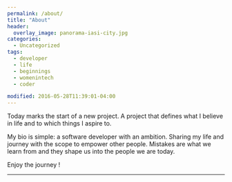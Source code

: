 ```yaml
---
permalink: /about/
title: "About"
header:
  overlay_image: panorama-iasi-city.jpg  
categories:  
  - Uncategorized
tags:
  - developer
  - life
  - beginnings
  - womenintech
  - coder

modified: 2016-05-28T11:39:01-04:00
---
```


Today marks the start of a new project. A project that defines what I believe in life and to which things I aspire to.

My bio is simple: a software developer with an ambition. Sharing my life and journey with the scope to empower other people. Mistakes are what we learn from and they shape us into the people we are today.

Enjoy the journey !

---

